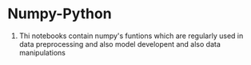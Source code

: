 # Numpy-Python
 1. Thi notebooks contain numpy's funtions which are regularly used in data preprocessing and also model developent and also data manipulations
